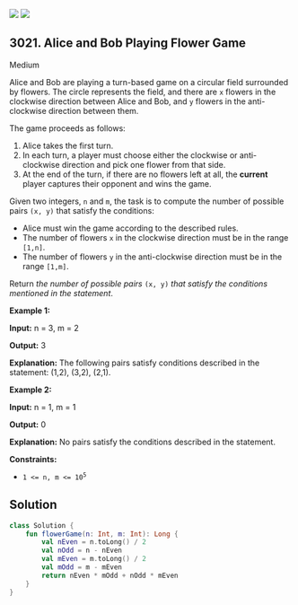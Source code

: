 [![](https://img.shields.io/github/stars/javadev/LeetCode-in-Kotlin?label=Stars&style=flat-square)](https://github.com/javadev/LeetCode-in-Kotlin)
[![](https://img.shields.io/github/forks/javadev/LeetCode-in-Kotlin?label=Fork%20me%20on%20GitHub%20&style=flat-square)](https://github.com/javadev/LeetCode-in-Kotlin/fork)

## 3021\. Alice and Bob Playing Flower Game

Medium

Alice and Bob are playing a turn-based game on a circular field surrounded by flowers. The circle represents the field, and there are `x` flowers in the clockwise direction between Alice and Bob, and `y` flowers in the anti-clockwise direction between them.

The game proceeds as follows:

1.  Alice takes the first turn.
2.  In each turn, a player must choose either the clockwise or anti-clockwise direction and pick one flower from that side.
3.  At the end of the turn, if there are no flowers left at all, the **current** player captures their opponent and wins the game.

Given two integers, `n` and `m`, the task is to compute the number of possible pairs `(x, y)` that satisfy the conditions:

*   Alice must win the game according to the described rules.
*   The number of flowers `x` in the clockwise direction must be in the range `[1,n]`.
*   The number of flowers `y` in the anti-clockwise direction must be in the range `[1,m]`.

Return _the number of possible pairs_ `(x, y)` _that satisfy the conditions mentioned in the statement_.

**Example 1:**

**Input:** n = 3, m = 2

**Output:** 3

**Explanation:** The following pairs satisfy conditions described in the statement: (1,2), (3,2), (2,1).

**Example 2:**

**Input:** n = 1, m = 1

**Output:** 0

**Explanation:** No pairs satisfy the conditions described in the statement.

**Constraints:**

*   <code>1 <= n, m <= 10<sup>5</sup></code>

## Solution

```kotlin
class Solution {
    fun flowerGame(n: Int, m: Int): Long {
        val nEven = n.toLong() / 2
        val nOdd = n - nEven
        val mEven = m.toLong() / 2
        val mOdd = m - mEven
        return nEven * mOdd + nOdd * mEven
    }
}
```